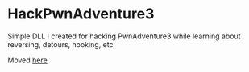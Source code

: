 # HackPwnAdventure3
Simple DLL I created for hacking PwnAdventure3 while learning about reversing, detours, hooking, etc

Moved [here](https://github.com/klecko/game-hacking)

